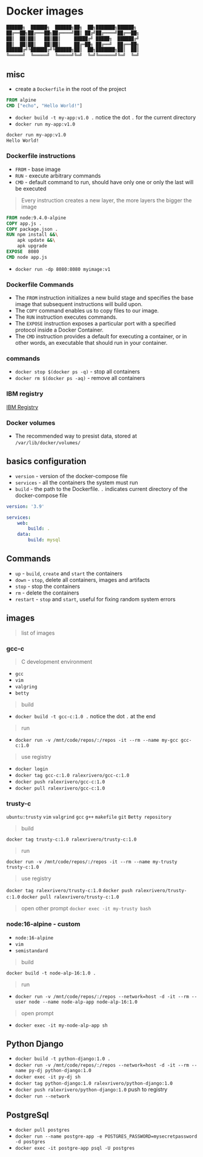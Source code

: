 
# Docker images

```Dockerfile
██████╗  ██████╗  ██████╗██╗  ██╗███████╗██████╗
██╔══██╗██╔═══██╗██╔════╝██║ ██╔╝██╔════╝██╔══██╗
██║  ██║██║   ██║██║     █████╔╝ █████╗  ██████╔╝
██║  ██║██║   ██║██║     ██╔═██╗ ██╔══╝  ██╔══██╗
██████╔╝╚██████╔╝╚██████╗██║  ██╗███████╗██║  ██║
╚═════╝  ╚═════╝  ╚═════╝╚═╝  ╚═╝╚══════╝╚═╝  ╚═╝
```

## misc

- create a `Dockerfile` in the root of the project

```Dockerfile
FROM alpine
CMD ["echo", "Hello World!"]
```

- `docker build -t my-app:v1.0 .` notice the dot `.` for the current directory
- `docker run my-app:v1.0`

```bash
docker run my-app:v1.0
Hello World!
```

### Dockerfile instructions

- `FROM` - base image
- `RUN` - execute arbitrary commands
- `CMD` - default command to run, should have only one or only the last will be executed

> Every instruction creates a new layer, the more layers the bigger the image

```Dockerfile
FROM node:9.4.0-alpine
COPY app.js .
COPY package.json .
RUN npm install &&\
    apk update &&\
    apk upgrade
EXPOSE  8080
CMD node app.js
```

- `docker run -dp 8080:8080 myimage:v1`

### Dockerfile Commands

- The `FROM` instruction initializes a new build stage and specifies the base image that subsequent instructions will build upon.
- The `COPY` command enables us to copy files to our image.
- The `RUN` instruction executes commands.
- The `EXPOSE` instruction exposes a particular port with a specified protocol inside a Docker Container.
- The `CMD` instruction provides a default for executing a container, or in other words, an executable that should run in your container.

### commands

- `docker stop $(docker ps -q)` - stop all containers
- `docker rm $(docker ps -aq)` - remove all containers

### IBM registry

[IBM Registry](https://cloud.ibm.com/registry/start)

### Docker volumes

- The recommended way to presist data, stored at `/var/lib/docker/volumes/`

## basics configuration

- `version` - version of the docker-compose file
- `services` - all the containers the system must run
- `build` - the path to the Dockerfile. `.` indicates current directory of the docker-compose file

```yaml
version: '3.9'

services:
    web:
        build: .
    data:
        build: mysql
```

## Commands

- `up` - `build`, `create` and `start` the containers
- `down` - `stop`, delete all containers, images and artifacts
- `stop` - stop the containers
- `rm` - delete the containers
- `restart` - `stop` and `start`, useful for fixing random system errors

## images

> list of images

### gcc-c

> C development environment

- `gcc`
- `vim`
- `valgring`
- `betty`

> build

- `docker build -t gcc-c:1.0 .` notice the dot `.` at the end

> run

- `docker run -v /mnt/code/repos/:/repos -it --rm --name my-gcc gcc-c:1.0`

> use registry

- `docker login`
- `docker tag gcc-c:1.0 ralexrivero/gcc-c:1.0`
- `docker push ralexrivero/gcc-c:1.0`
- `docker pull ralexrivero/gcc-c:1.0`

### trusty-c

`ubuntu:trusty`
`vim`
`valgrind`
`gcc`
`g++`
`makefile`
`git`
`Betty repository`

> build

`docker tag trusty-c:1.0 ralexrivero/trusty-c:1.0`

> run

`docker run -v /mnt/code/repos/:/repos -it --rm --name my-trusty trusty-c:1.0`

> use registry

`docker tag ralexrivero/trusty-c:1.0`
`docker push ralexrivero/trusty-c:1.0`
`docker pull ralexrivero/trusty-c:1.0`

> open other prompt
`docker exec -it my-trusty bash`

### node:16-alpine - custom

- `node:16-alpine`
- `vim`
- `semistandard`

> build

`docker build -t node-alp-16:1.0 .`

> run

- `docker run -v /mnt/code/repos/:/repos --network=host -d -it --rm --user node --name node-alp-app node-alp-16:1.0`

> open prompt

- `docker exec -it my-node-alp-app sh`

## Python Django

- `docker build -t python-django:1.0 .`
- `docker run -v /mnt/code/repos/:/repos --network=host -d -it --rm --name py-dj python-django:1.0`
- `docker exec -it py-dj sh`
- `docker tag python-django:1.0 ralexrivero/python-django:1.0`
- `docker push ralexrivero/python-django:1.0` push to registry
- `docker run --network`

## PostgreSql

- `docker pull postgres`
- `docker run --name postgre-app -e POSTGRES_PASSWORD=mysecretpassword -d postgres`
- `docker exec -it postgre-app psql -U postgres`
